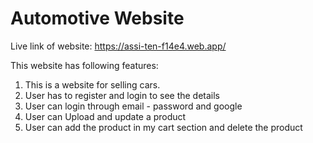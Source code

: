 # Automotive Website
Live link of website: https://assi-ten-f14e4.web.app/

This website has following features:
1. This is a website for selling cars.
2. User has to register and login to see the details
3. User can login through email - password and google
4. User can Upload and update a product
5. User can add the product in my cart section and delete the product
